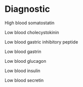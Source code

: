 
# Diagnostic

High blood somatostatin

Low blood cholecystokinin

Low blood gastric inhibitory peptide

Low blood gastrin

Low blood glucagon

Low blood insulin

Low blood secretin
